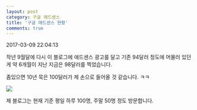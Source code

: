 ```yaml
---
layout: post
category: 구글 애드센스
title: '구글 애드센스 현황'
comments: true
---
```


2017-03-09 22:04:13


작년 9월달에 다시 이 블로그에 애드센스 광고를 달고 기존 94달러 정도에 머물러 있던 게 약 6개월이 지난 지금은 98달러를 찍었습니다.

  

좀있으면 10년 묵은 100달러가 제 손으로 들어올 것 같습니다. ㅋㅋ

  

![][link0]

  

제 블로그는 현재 기준 평일 하루 100명, 주말 50명 정도 방문합니다.


[link0]:https://t1.daumcdn.net/cfile/tistory/2450533A58C152971D

